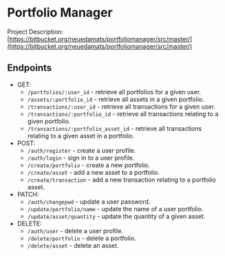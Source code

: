 # Portfolio Manager

Project Description: [https://bitbucket.org/neuedamats/portfoliomanager/src/master/](https://bitbucket.org/neuedamats/portfoliomanager/src/master/)

## Endpoints
- GET:
    - `/portfolios/:user_id` - retrieve all portfolios for a given user.
    - `/assets/:portfolio_id` - retrieve all assets in a given portfolio.
    - `/transactions/:user_id` - retrieve all transactions for a given user.
    - `/transactions/:portfolio_id` - retrieve all transactions relating to a given portfolio.
    - `/transactions/:portfolio_asset_id` - retrieve all transactions relating to a given asset in a portfolio.
- POST:
    - `/auth/register` - create a user profile.
    - `/auth/login` - sign in to a user profile.
    - `/create/portfolio` - create a new portfolio.
    - `/create/asset` - add a new asset to a portfolio.
    - `/create/transaction` - add a new transaction relating to a portfolio asset.
- PATCH:
    - `/auth/changepwd` - update a user password.
    - `/update/portfolio/name` - update the name of a user portfolio.
    - `/update/asset/quantity` - update the quantity of a given asset.
- DELETE:
    - `/auth/user` - delete a user profile.
    - `/delete/portfolio` - delete a portfolio.
    - `/delete/asset` - delete an asset.